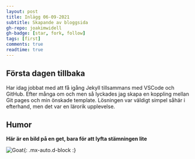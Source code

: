 ```yaml
---
layout: post
title: Inlägg 06-09-2021
subtitle: Skapande av bloggsida
gh-repo: joakimwidell
gh-badge: [star, fork, follow]
tags: [first]
comments: true
readtime: true
---
```



## Första dagen tillbaka

Har idag jobbat med att få igång Jekyll tillsammans med VSCode och GitHub. 
Efter många om och men så lyckades jag skapa en koppling mellan Git pages och min önskade template. Lösningen var väldigt simpel såhär i efterhand, men det var en lärorik upplevelse.

## Humor

**Här är en bild på en get, bara för att lyfta stämningen lite**

![Goat](https://upload.wikimedia.org/wikipedia/commons/b/b2/Hausziege_04.jpg){: .mx-auto.d-block :}